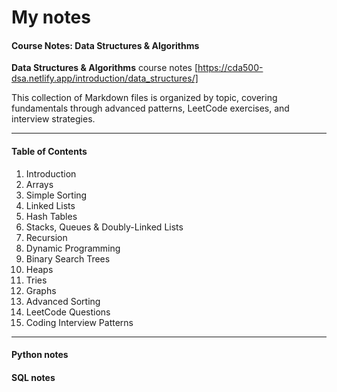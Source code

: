 # My notes 

#### Course Notes: Data Structures & Algorithms

**Data Structures & Algorithms** course notes [https://cda500-dsa.netlify.app/introduction/data_structures/]

This collection of Markdown files is organized by topic, covering fundamentals through advanced patterns, LeetCode exercises, and interview strategies.

---
 #### Table of Contents

1. Introduction  
2. Arrays  
3. Simple Sorting  
4. Linked Lists  
5. Hash Tables  
6. Stacks, Queues & Doubly-Linked Lists  
7. Recursion  
8. Dynamic Programming  
9. Binary Search Trees  
10. Heaps  
11. Tries  
12. Graphs  
13. Advanced Sorting  
14. LeetCode Questions  
15. Coding Interview Patterns  


---
#### Python notes 
#### SQL notes
